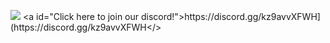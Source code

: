 ![]([https://cdn.discordapp.com/attachments/1109506734470467707/1132423823480868975/Welcome_to_Knight_Duels21.png](https://cdn.discordapp.com/attachments/912886635438420021/1237983702999367690/image.png?ex=663da1ab&is=663c502b&hm=0f47872de0e4bb2fc5513e167d5ff453c3791599e7bedbc07a092e56a26be63f&))     <a id="Click here to join our discord!">https://discord.gg/kz9avvXFWH](https://discord.gg/kz9avvXFWH</>                                                         
